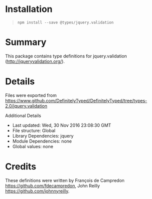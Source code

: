 # Installation
> `npm install --save @types/jquery.validation`

# Summary
This package contains type definitions for jquery.validation (http://jqueryvalidation.org/).

# Details
Files were exported from https://www.github.com/DefinitelyTyped/DefinitelyTyped/tree/types-2.0/jquery.validation

Additional Details
 * Last updated: Wed, 30 Nov 2016 23:08:30 GMT
 * File structure: Global
 * Library Dependencies: jquery
 * Module Dependencies: none
 * Global values: none

# Credits
These definitions were written by François de Campredon <https://github.com/fdecampredon>, John Reilly <https://github.com/johnnyreilly>.
